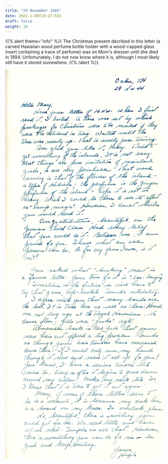 ```yaml
---
title: "29 November 1944"
date: 2021-1-08T19:27:55Z
draft: false
weight: 18
---
```

 

{{% alert theme="info" %}} The Christmas present decribed in this letter (a carved Hawaiian wood perfume bottle holder with a wood-capped glass insert containing a trace of perfume) was on Mom's dresser until she died in 1994.  Unfortunately, I do not now know where it is, although I most likely still have it stored somewhere. {{% /alert %}}

![page 1](img041.jpg)
![page 2](img042.jpg)

